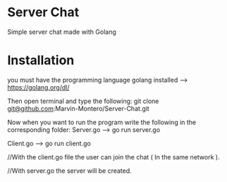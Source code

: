 # Server Chat
Simple server chat made with Golang

# Installation

you must have the programming language golang installed --> https://golang.org/dl/

Then open terminal and type the following:
git clone git@github.com:Marvin-Montero/Server-Chat.git

Now when you want to run the program write the following in the corresponding folder:
Server.go --> go run server.go

Client.go --> go run client.go

//With the client.go file the user can join the chat ( In the same network ).

//With server.go the server will be created.
